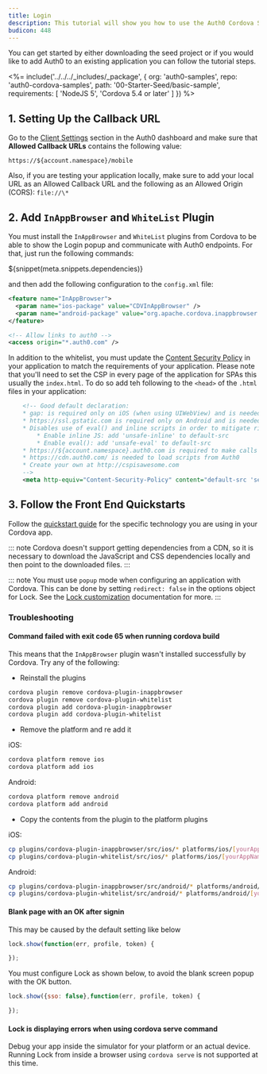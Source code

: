 ```yaml
---
title: Login
description: This tutorial will show you how to use the Auth0 Cordova SDK to add authentication and authorization to your mobile app.
budicon: 448
---
```


You can get started by either downloading the seed project or if you would like to add Auth0 to an existing application you can follow the tutorial steps.

<%= include('../../../_includes/_package', {
  org: 'auth0-samples',
  repo: 'auth0-cordova-samples',
  path: '00-Starter-Seed/basic-sample',
  requirements: [
    'NodeJS 5',
    'Cordova 5.4 or later'
  ]
}) %>

## 1. Setting Up the Callback URL

<div class="setup-callback">
Go to the <a href="${manage_url}/#/applications/${account.clientId}/settings">Client Settings</a> section in the Auth0 dashboard and make sure that <b>Allowed Callback URLs</b> contains the following value:

```text
https://${account.namespace}/mobile
```

Also, if you are testing your application locally, make sure to add your local URL as an Allowed Callback URL and the following as an Allowed Origin (CORS): `file://\*`

</div>

## 2. Add `InAppBrowser` and `WhiteList` Plugin

You must install the `InAppBrowser` and `WhiteList` plugins from Cordova to be able to show the Login popup and communicate with Auth0 endpoints. For that, just run the following commands:

${snippet(meta.snippets.dependencies)}

and then add the following configuration to the `config.xml` file:

```xml
<feature name="InAppBrowser">
  <param name="ios-package" value="CDVInAppBrowser" />
  <param name="android-package" value="org.apache.cordova.inappbrowser.InAppBrowser" />
</feature>

<!-- Allow links to auth0 -->
<access origin="*.auth0.com" />
```

In addition to the whitelist, you must update the [Content Security Policy](https://cordova.apache.org/docs/en/latest/reference/cordova-plugin-whitelist/#content-security-policy) in your application to match the requirements of your application. Please note that you'll need to set the CSP in every page of the application for SPAs this usually the `index.html`. To do so add teh following to the `<head>` of the `.html` files in your application:

```xml
    <!-- Good default declaration:
    * gap: is required only on iOS (when using UIWebView) and is needed for JS->native communication
    * https://ssl.gstatic.com is required only on Android and is needed for TalkBack to function properly
    * Disables use of eval() and inline scripts in order to mitigate risk of XSS vulnerabilities. To change this:
        * Enable inline JS: add 'unsafe-inline' to default-src
        * Enable eval(): add 'unsafe-eval' to default-src
    * https://${account.namespace}.auth0.com is required to make calls to the authentication api
    * https://cdn.auth0.com/ is needed to load scripts from Auth0
    * Create your own at http://cspisawesome.com
    -->
    <meta http-equiv="Content-Security-Policy" content="default-src 'self' data: gap: 'unsafe-inline' https://ssl.gstatic.com https://${account.namespace}.auth0.com; style-src 'self' 'unsafe-inline' https://cdn.auth0.com; media-src *; img-src https:; font-src https://cdn.auth0.com;" />
```

## 3. Follow the Front End Quickstarts

Follow the [quickstart guide](/quickstart/spa) for the specific technology you are using in your Cordova app.

::: note
Cordova doesn't support getting dependencies from a CDN, so it is necessary to download the JavaScript and CSS dependencies locally and then point to the downloaded files.
:::

::: note
You must use `popup` mode when configuring an application with Cordova. This can be done by setting `redirect: false` in the options object for Lock. See the [Lock customization](/libraries/lock/v9/customization) documentation for more.
:::

### Troubleshooting

#### Command failed with exit code 65 when running cordova build

This means that the `InAppBrowser` plugin wasn't installed successfully by Cordova. Try any of the following:

* Reinstall the plugins

```bash
cordova plugin remove cordova-plugin-inappbrowser
cordova plugin remove cordova-plugin-whitelist
cordova plugin add cordova-plugin-inappbrowser
cordova plugin add cordova-plugin-whitelist
```
* Remove the platform and re add it

iOS:

```bash
cordova platform remove ios
cordova platform add ios
```
Android:

```bash
cordova platform remove android
cordova platform add android
```

* Copy the contents from the plugin to the platform plugins

iOS:
```bash
cp plugins/cordova-plugin-inappbrowser/src/ios/* platforms/ios/[yourAppName]/Plugins/cordova-plugin-inappbrowser/
cp plugins/cordova-plugin-whitelist/src/ios/* platforms/ios/[yourAppName]/Plugins/cordova-plugin-whitelist/
```
Android:
```bash
cp plugins/cordova-plugin-inappbrowser/src/android/* platforms/android/[yourAppName]/Plugins/cordova-plugin-inappbrowser/
cp plugins/cordova-plugin-whitelist/src/android/* platforms/android/[yourAppName]/Plugins/cordova-plugin-whitelist/
```

#### Blank page with an OK after signin

This may be caused by the default setting like below

```js
lock.show(function(err, profile, token) {

});
```

You must configure Lock as shown below, to avoid the blank screen popup with the OK button.

```js
lock.show({sso: false},function(err, profile, token) {

});
```

#### Lock is displaying errors when using cordova serve command

Debug your app inside the simulator for your platform or an actual device. Running Lock from inside a browser using `cordova serve` is not supported at this time.
